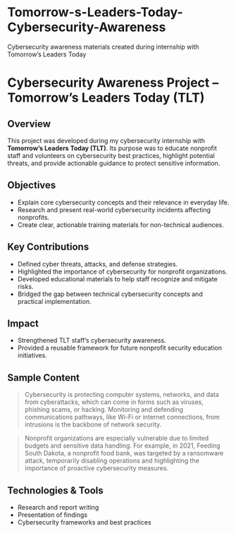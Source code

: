 # Tomorrow-s-Leaders-Today-Cybersecurity-Awareness
Cybersecurity awareness materials created during internship with Tomorrow’s Leaders Today

# Cybersecurity Awareness Project – Tomorrow’s Leaders Today (TLT)

## Overview
This project was developed during my cybersecurity internship with **Tomorrow’s Leaders Today (TLT)**. Its purpose was to educate nonprofit staff and volunteers on cybersecurity best practices, highlight potential threats, and provide actionable guidance to protect sensitive information.

## Objectives
- Explain core cybersecurity concepts and their relevance in everyday life.
- Research and present real-world cybersecurity incidents affecting nonprofits.
- Create clear, actionable training materials for non-technical audiences.

## Key Contributions
- Defined cyber threats, attacks, and defense strategies.
- Highlighted the importance of cybersecurity for nonprofit organizations.
- Developed educational materials to help staff recognize and mitigate risks.
- Bridged the gap between technical cybersecurity concepts and practical implementation.

## Impact
- Strengthened TLT staff’s cybersecurity awareness.
- Provided a reusable framework for future nonprofit security education initiatives.

## Sample Content
> Cybersecurity is protecting computer systems, networks, and data from cyberattacks, which can come in forms such as viruses, phishing scams, or hacking. Monitoring and defending communications pathways, like Wi-Fi or internet connections, from intrusions is the backbone of network security.

> Nonprofit organizations are especially vulnerable due to limited budgets and sensitive data handling. For example, in 2021, Feeding South Dakota, a nonprofit food bank, was targeted by a ransomware attack, temporarily disabling operations and highlighting the importance of proactive cybersecurity measures.

## Technologies & Tools
- Research and report writing
- Presentation of findings
- Cybersecurity frameworks and best practices


